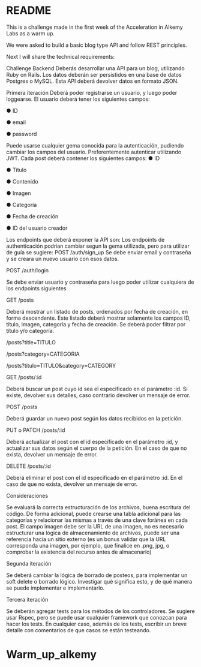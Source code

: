 # README

This is a challenge made in the first week of the Acceleration in Alkemy Labs as a warm up.

We were asked to build a basic blog type API  and follow REST principles.

Next I will share the technical requirements:

Challenge Backend
Deberás desarrollar una API para un blog, utilizando Ruby on Rails. Los datos deberán ser
persistidos en una base de datos Postgres o MySQL. Esta API deberá devolver datos en
formato JSON.


Primera iteración
Deberá poder registrarse un usuario, y luego poder loggearse.
El usuario deberá tener los siguientes campos:

● ID

● email

● password

Puede usarse cualquier gema conocida para la autenticación, pudiendo cambiar los campos
del usuario. Preferentemente autenticar utilizando JWT.
Cada post deberá contener los siguientes campos:
● ID

● Título

● Contenido

● Imagen

● Categoría

● Fecha de creación

● ID del usuario creador

Los endpoints que deberá exponer la API son:
Los endpoints de authenticación podrian cambiar segun la gema utilizada, pero para utilizar
de guía se sugiere:
POST /auth/sign_up
Se debe enviar email y contraseña y se creara un nuevo usuario con esos datos.

POST /auth/login

Se debe enviar usuario y contraseña para luego poder utilizar cualquiera de los endpoints
siguientes

GET /posts

Deberá mostrar un listado de posts, ordenados por fecha de creación, en forma
descendente. Este listado deberá mostrar solamente los campos ID, título, imagen,
categoría y fecha de creación.
Se deberá poder filtrar por título y/o categoría.

/posts?title=TITULO

/posts?category=CATEGORIA

/posts?titulo=TITULO&category=CATEGORY

GET /posts/:id

Deberá buscar un post cuyo id sea el especificado en el parámetro :id. Si existe, devolver
sus detalles, caso contrario devolver un mensaje de error.

POST /posts

Deberá guardar un nuevo post según los datos recibidos en la petición.

PUT o PATCH /posts/:id

Deberá actualizar el post con el id especificado en el parámetro :id, y actualizar sus datos
según el cuerpo de la petición. En el caso de que no exista, devolver un mensaje de error.

DELETE /posts/:id

Deberá eliminar el post con el id especificado en el parámetro :id. En el caso de que no
exista, devolver un mensaje de error.

Consideraciones

Se evaluará la correcta estructuración de los archivos, buena escritura del código.
De forma adicional, puede crearse una tabla adicional para las categorías y relacionar las
mismas a través de una clave foránea en cada post.
El campo imagen debe ser la URL de una imagen, no es necesario estructurar una lógica de
almacenamiento de archivos, puede ser una referencia hacia un sitio externo (es un bonus
validar que la URL corresponda una imagen, por ejemplo, que finalice en .png, jpg, o
comprobar la existencia del recurso antes de almacenarlo)

Segunda iteración

Se deberá cambiar la lógica de borrado de posteos, para implementar un soft delete o
borrado
lógico.
Investigar qué significa esto, y de qué manera se puede implementar e implementarlo.

Tercera iteración

Se deberán agregar tests para los métodos de los controladores.
Se sugiere usar Rspec, pero se puede usar cualquier framework que conozcan para hacer
los tests.
En cualquier caso, además de los tests, escribir un breve detalle con comentarios de que
casos se están testeando.
# Warm_up_alkemy
